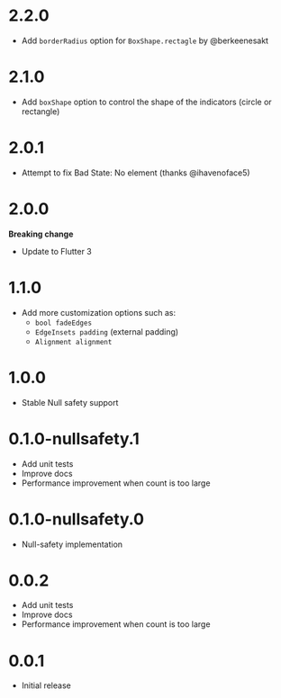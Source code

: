 # 2.2.0
- Add `borderRadius` option for `BoxShape.rectagle` by @berkeenesakt

# 2.1.0
- Add `boxShape` option to control the shape of the indicators (circle or rectangle)

# 2.0.1
- Attempt to fix Bad State: No element (thanks @ihavenoface5)

# 2.0.0
**Breaking change**
- Update to Flutter 3

# 1.1.0
- Add more customization options such as:
  - `bool fadeEdges`
  - `EdgeInsets padding` (external padding)
  - `Alignment alignment`

# 1.0.0
- Stable Null safety support

# 0.1.0-nullsafety.1
- Add unit tests
- Improve docs
- Performance improvement when count is too large

# 0.1.0-nullsafety.0

- Null-safety implementation

# 0.0.2
- Add unit tests
- Improve docs
- Performance improvement when count is too large

# 0.0.1
- Initial release
